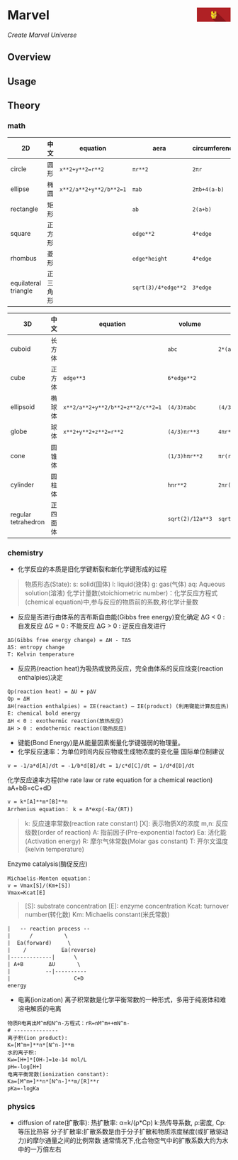 # Marvel <img src="man/IronMan.jpg" width="15%" height="15%" align="right" />
*Create Marvel Universe*


## Overview

## Usage

## Theory
### math

2D|中文|equation|aera|circumference
---|---|---|---|---
circle|圆形|`x**2+y**2=r**2`|`πr**2`|`2πr`
ellipse|椭圆|`x**2/a**2+y**2/b**2=1`|`πab`|`2πb+4(a-b)`
rectangle|矩形||`ab`|`2(a+b)`
square|正方形||`edge**2`|`4*edge`
rhombus|菱形||`edge*height`|`4*edge`
equilateral triangle|正三角形||`sqrt(3)/4*edge**2`|`3*edge`

3D|中文|equation|volume|surface area
---|---|---|---|---
cuboid|长方体||`abc`|`2*(ab+ac+bc)`
cube|正方体|`edge**3`|`6*edge**2`
ellipsoid|椭球体|`x**2/a**2+y**2/b**2+z**2/c**2=1`|`(4/3)πabc`|`(4/3)π(ab+bc+ca)`
globe|球体|`x**2+y**2+z**2=r**2`|`(4/3)πr**3`|`4πr**2`
cone|圆锥体||`(1/3)hπr**2`|`πr(r+sqrt(r**2+h**2))`
cylinder|圆柱体||`hπr**2`|`2πr(r+h)`
regular tetrahedron|正四面体||`sqrt(2)/12a**3`|`sqrt(3)a**2`

### chemistry

- 化学反应的本质是旧化学键断裂和新化学键形成的过程
> 物质形态(State):
> s: solid(固体)
> l: liquid(液体)
> g: gas(气体)
> aq: Aqueous solution(溶液)
> 化学计量数(stoichiometric number)：化学反应方程式(chemical equation)中,参与反应的物质前的系数,称化学计量数

- 反应是否进行由体系的吉布斯自由能(Gibbs free energy)变化确定
ΔG < 0 : 自发反应
ΔG = 0 : 不能反应
ΔG > 0 : 逆反应自发进行
```
ΔG(Gibbs free energy change) = ΔH - TΔS
ΔS: entropy change
T: Kelvin temperature
```
- 反应热(reaction heat)为吸热或放热反应，完全由体系的反应焓变(reaction enthalpies)决定
```
Qp(reaction heat) = ΔU + pΔV
Qp = ΔH
ΔH(reaction enthalpies) = ΣΕ(reactant) — ΣΕ(product) (利用键能计算反应热)
E: chemical bold energy
ΔH < 0 : exothermic reaction(放热反应)
ΔH > 0 : endothermic reaction(吸热反应)
```
- 键能(Bond Energy)是从能量因素衡量化学键强弱的物理量。
- 化学反应速率：为单位时间内反应物或生成物浓度的变化量
国际单位制建议
```
v = -1/a*d[A]/dt = -1/b*d[B]/dt = 1/c*d[C]/dt = 1/d*d[D]/dt
```
化学反应速率方程(the rate law or rate equation for a chemical reaction)
aA+bB=cC+dD
```
v = k*[A]**m*[B]**n
Arrhenius equation： k = A*exp(-Ea/(RT))
```
> k: 反应速率常数(reaction rate constant)
> [X]: 表示物质X的浓度
> m,n: 反应级数(order of reaction)
> A: 指前因子(Pre-exponential factor)
> Ea: 活化能(Activation energy)
> R: 摩尔气体常数(Molar gas constant)
> T: 开尔文温度(kelvin temperature)

Enzyme catalysis(酶促反应)
```
Michaelis-Menten equation：
v = Vmax[S]/(Km+[S])
Vmax=Kcat[E]
```
> [S]: substrate concentration
> [E]: enzyme concentration
> Kcat: turnover number(转化数)
> Km: Michaelis constant(米氏常数)

```
|   -- reaction process --
|      /          \
|  Ea(forward)     \
|    /           Ea(reverse)
|-------------|      \
| A+B        ΔU       \
|           --|----------
|                    C+D
energy
```
- 电离(ionization)
离子积常数是化学平衡常数的一种形式，多用于纯液体和难溶电解质的电离
```
物质R电离出M^m和N^n-方程式：rR=nM^m++mN^n-
# --------------
离子积(ion product):
K=[M^m+]**n*[N^n-]**m
水的离子积:
Kw=[H+]*[OH-]=1e-14 mol/L
pH=-log[H+]
电离平衡常数(ionization constant):
Ka=[M^m+]**n*[N^n-]**m/[R]**r
pKa=-logKa
```

### physics
- diffusion of rate(扩散率):
热扩散率: α=k/(ρ*Cp)
k:热传导系数, ρ:密度, Cp: 等压比热容
分子扩散率:扩散系数是由于分子扩散和物质浓度梯度(或扩散驱动力)的摩尔通量之间的比例常数
通常情况下,化合物空气中的扩散系数大约为水中的一万倍左右
